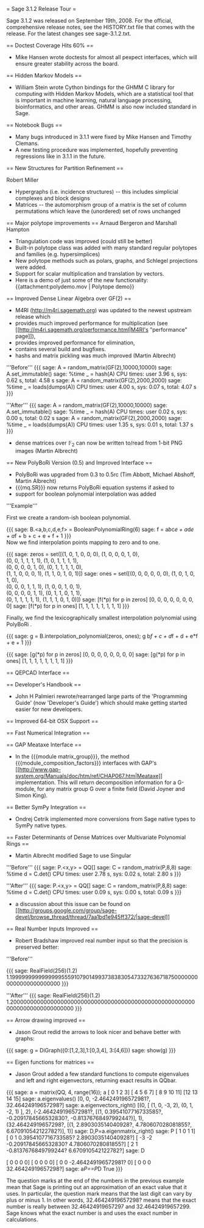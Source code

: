 = Sage 3.1.2 Release Tour =

Sage 3.1.2 was released on September 19th, 2008. For the official, comprehensive release notes, see the HISTORY.txt file that comes with the release. For the latest changes see sage-3.1.2.txt. 

== Doctest Coverage Hits 60% ==
 * Mike Hansen wrote doctests for almost all pexpect interfaces, which will ensure greater stability across the board.

== Hidden Markov Models ==
 * William Stein wrote Cython bindings for the GHMM C library for computing with Hidden Markov Models, which are a statistical tool that is important in machine learning, natural language processing, bioinformatics, and other areas.  GHMM is also now included standard in Sage.

== Notebook Bugs ==
 * Many bugs introduced in 3.1.1 were fixed by Mike Hansen and Timothy Clemans. 
 * A new testing procedure was implemented, hopefully preventing regressions like in 3.1.1 in the future.

== New Structures for Partition Refinement ==

Robert Miller

 * Hypergraphs (i.e. incidence structures) -- this includes simplicial complexes and block designs
 * Matrices -- the automorphism group of a matrix is the set of column permutations which leave the (unordered) set of rows unchanged

== Major polytope improvements ==
Arnaud Bergeron and Marshall Hampton
 * Triangulation code was improved (could still be better)
 * Built-in polytope class was added with many standard regular polytopes and families (e.g. hypersimplices)
 * New polytope methods such as polars, graphs, and Schlegel projections were added.
 * Support for scalar multiplication and translation by vectors.
 * Here is a demo of just some of the new functionality: 
{{attachment:polydemo.mov | Polytope demo}}

== Improved Dense Linear Algebra over GF(2) ==
 * M4RI (http://m4ri.sagemath.org) was updated to the newest upstream release which
  * provides much improved performance for multiplication (see [[http://m4ri.sagemath.org/performance.html|M4RI's "performance" page]]),
  * provides improved performance for elimination,
  * contains several build and bugfixes.
 * hashs and matrix pickling was much improved (Martin Albrecht)

'''Before'''
{{{
sage: A = random_matrix(GF(2),10000,10000)
sage: A.set_immutable()
sage: %time _ = hash(A)
CPU times: user 3.96 s, sys: 0.62 s, total: 4.58 s
sage: A = random_matrix(GF(2),2000,2000)
sage: %time _ = loads(dumps(A))
CPU times: user 4.00 s, sys: 0.07 s, total: 4.07 s
}}}

'''After'''
{{{
sage: A = random_matrix(GF(2),10000,10000)
sage: A.set_immutable()
sage: %time _ = hash(A)
CPU times: user 0.02 s, sys: 0.00 s, total: 0.02 s
sage: A = random_matrix(GF(2),2000,2000)
sage: %time _ = loads(dumps(A))
CPU times: user 1.35 s, sys: 0.01 s, total: 1.37 s
}}}

 * dense matrices over $\mathbb{F}_2$ can now be written to/read from 1-bit PNG images (Martin Albrecht)

== New PolyBoRi Version (0.5) and Improved Interface ==
 * PolyBoRi was upgraded from 0.3 to 0.5rc (Tim Abbott, Michael Abshoff, Martin Albrecht)
 * {{{mq.SR}}} now returns PolyBoRi equation systems if asked to
 * support for boolean polynomial interpolation was added

'''Example'''

First we create a random-ish boolean polynomial.

{{{
sage: B.<a,b,c,d,e,f> = BooleanPolynomialRing(6)
sage: f = a*b*c*e + a*d*e + a*f + b + c + e + f + 1
}}}            
Now we find interpolation points mapping to zero and to one.

{{{
sage: zeros = set([(1, 0, 1, 0, 0, 0), (1, 0, 0, 0, 1, 0), \
                   (0, 0, 1, 1, 1, 1), (1, 0, 1, 1, 1, 1), \
                   (0, 0, 0, 0, 1, 0), (0, 1, 1, 1, 1, 0), \
                   (1, 1, 0, 0, 0, 1), (1, 1, 0, 1, 0, 1)])
sage: ones = set([(0, 0, 0, 0, 0, 0), (1, 0, 1, 0, 1, 0), \
                  (0, 0, 0, 1, 1, 1), (1, 0, 0, 1, 0, 1), \
                  (0, 0, 0, 0, 1, 1), (0, 1, 1, 0, 1, 1), \
                  (0, 1, 1, 1, 1, 1), (1, 1, 1, 0, 1, 0)])
sage: [f(*p) for p in zeros]
[0, 0, 0, 0, 0, 0, 0, 0]
sage: [f(*p) for p in ones]
[1, 1, 1, 1, 1, 1, 1, 1]
}}}

Finally, we find the lexicographically smallest interpolation polynomial using PolyBoRi .

{{{
sage: g = B.interpolation_polynomial(zeros, ones); g
b*f + c + d*f + d + e*f + e + 1
}}}

{{{
sage: [g(*p) for p in zeros]
[0, 0, 0, 0, 0, 0, 0, 0]
sage: [g(*p) for p in ones]
[1, 1, 1, 1, 1, 1, 1, 1]
}}}


== QEPCAD Interface ==

== Developer's Handbook ==
 *  John H Palmieri rewrote/rearranged large parts of the 'Programming Guide' (now 'Developer's Guide') which should make getting started easier for new developers.

== Improved 64-bit OSX Support ==

== Fast Numerical Integration ==

== GAP Meataxe Interface ==
 * In the {{{module matrix_group}}}, the method {{{module_composition_factors}}} interfaces with GAP's [[http://www.gap-system.org/Manuals/doc/htm/ref/CHAP067.htm|Meataxe]] implementation. This will return decomposition information for a G-module, for any matrix group G over a finite field (David Joyner and Simon King).

== Better SymPy Integration ==
 * Ondrej Cetrik implemented more conversions from Sage native types to SymPy native types.

== Faster Determinants of Dense Matrices over Multivariate Polynomial Rings ==
 * Martin Albrecht modified Sage to use Singular 

'''Before'''
{{{
sage: P.<x,y> = QQ[]
sage: C = random_matrix(P,8,8)
sage: %time d = C.det()
CPU times: user 2.78 s, sys: 0.02 s, total: 2.80 s
}}}

'''After'''
{{{
sage: P.<x,y> = QQ[]
sage: C = random_matrix(P,8,8)
sage: %time d = C.det()
CPU times: user 0.09 s, sys: 0.00 s, total: 0.09 s
}}}
 * a discussion about this issue can be found on [[http://groups.google.com/group/sage-devel/browse_thread/thread/7aa1bd1e945ff372/|sage-devel]]

== Real Number Inputs Improved ==
 * Robert Bradshaw improved real number input so that the precision is preserved better:

'''Before'''

{{{
sage: RealField(256)(1.2)
1.199999999999999955591079014993738383054733276367187500000000000000000000000
}}}

'''After'''
{{{
sage: RealField(256)(1.2)
1.200000000000000000000000000000000000000000000000000000000000000000000000000
}}}

== Arrow drawing improved ==
 * Jason Grout redid the arrows to look nicer and behave better with graphs:

{{{
sage: g = DiGraph({0:[1,2,3],1:[0,3,4], 3:[4,6]})
sage: show(g)
}}}

== Eigen functions for matrices ==
 * Jason Grout added a few standard functions to compute eigenvalues and left and right eigenvectors, returning exact results in QQbar.

{{{
sage: a = matrix(QQ, 4, range(16)); a
[ 0  1  2  3]
[ 4  5  6  7]
[ 8  9 10 11]
[12 13 14 15]
sage: a.eigenvalues()
[0, 0, -2.464249196572981?, 32.46424919657298?]
sage: a.eigenvectors_right()
[(0, [
(1, 0, -3, 2),
(0, 1, -2, 1)
], 2),
 (-2.464249196572981?,
  [(1, 0.3954107716733585?, -0.2091784566532830?, -0.8137676849799244?)],
  1),
 (32.46424919657298?,
  [(1, 2.890303514040928?, 4.780607028081855?, 6.670910542122782?)],
  1)]
sage: D,P=a.eigenmatrix_right()
sage: P
[                   1                    0                    1                    1]
[                   0                    1  0.3954107716733585?   2.890303514040928?]
[                  -3                   -2 -0.2091784566532830?   4.780607028081855?]
[                   2                    1 -0.8137676849799244?   6.670910542122782?]
sage: D

[                  0                   0                   0                   0]
[                  0                   0                   0                   0]
[                  0                   0 -2.464249196572981?                   0]
[                  0                   0                   0  32.46424919657298?]
sage: a*P==P*D
True
}}}

The question marks at the end of the numbers in the previous example mean that Sage is printing out an approximation of an exact value that it uses.  In particular, the question mark means that the last digit can vary by plus or minus 1.  In other words, 32.46424919657298? means that the exact number is really between 32.46424919657297 and 32.46424919657299.  Sage knows what the exact number is and uses the exact number in calculations.
